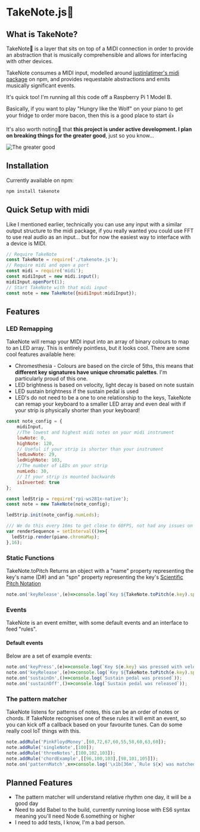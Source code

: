 # TakeNote.js:musical_note:

## What is TakeNote?
TakeNote:musical_note: is a layer that sits on top of a MIDI connection in order to provide an
abstraction that is musically comprehensible and allows for interfacing with
other devices.

TakeNote consumes a MIDI input, modelled around
[justinlatimer's midi package](https://www.npmjs.com/package/midi) on
npm, and provides requestable abstractions and emits musically significant events.

It's quick too! I'm running all this code off a Raspberry Pi 1 Model B.

Basically, if you want to play "Hungry like the Wolf" on your piano to get your
fridge to order more bacon, then this is a good place to start :thumbsup:

It's also worth noting:musical_note: that **this project is under active development.
 I plan on breaking things for the greater good**, just so you know...

![The greater good](https://media.giphy.com/media/I6Ze1u9AwbWb6/giphy.gif)

## Installation

Currently available on npm:

```bash
npm install takenote
```


## Quick Setup with midi

Like I mentioned earlier, technically you can use any input with a similar output
structure to the midi package, if you really wanted you could use FFT to use real
audio as an input... but for now the easiest way to interface with a device is MIDI.

```javascript
// Require TakeNote
const TakeNote = require('./takenote.js');
// Require midi and open a port
const midi = require('midi');
const midiInput = new midi.input();
midiInput.openPort(1);
// Start TakeNote with that midi input
const note = new TakeNote({midiInput:midiInput});
```

## Features

### LED Remapping

TakeNote will remap your MIDI input into an array of binary colours to map to an
LED array. This is entirely pointless, but it looks cool. There are some cool
features available here:
- Chromesthesia - Colours are based on the circle of 5ths, this means that
**different key signatures have unique chromatic palettes**. I'm particularly proud of this one.
- LED brightness is based on velocity, light decay is based on note sustain
- LED sustain brightness if the sustain pedal is used
- LED's do not need to be a one to one relationship to the keys, TakeNote can remap
	your keyboard to a smaller LED array and even deal with if your strip is physically
	shorter than your keyboard!

```javascript
const note_config = {
	midiInput,
	//The lowest and highest midi notes on your midi instrument
	lowNote: 0,
	highNote: 120,
	// Useful if your strip is shorter than your instrument
	ledLowNote: 29,
	ledHighNote: 103,
	//The number of LEDs on your strip
	numLeds: 30,
	// If your strip is mounted backwards
	isInverted: true
};

const ledStrip = require('rpi-ws281x-native');
const note = new TakeNote(note_config);

ledStrip.init(note_config.numLeds);

/// We do this every 16ms to get close to 60FPS, not had any issues on the Pi
var renderSequence = setInterval(()=>{
  ledStrip.render(piano.chromaMap);
},16);
```

### Static Functions

TakeNote.toPitch
Returns an object with a "name" property representing the key's name (D#)
and an "spn" property representing the key's [Scientific Pitch Notation](https://en.wikipedia.org/wiki/Scientific_pitch_notation)

```javascript
note.on('keyRelease',(e)=>console.log(`Key ${TakeNote.toPitch(e.key).spn} was released`));
```

### Events

TakeNote is an event emitter, with some default events and an interface to feed
"rules".

#### Default events

Below are a set of example events:

```javascript
note.on('keyPress',(e)=>console.log(`Key ${e.key} was pressed with velocity ${e.velocity}`));
note.on('keyRelease',(e)=>console.log(`Key ${TakeNote.toPitch(e.key).spn} was released`));
note.on('sustainOn',()=>console.log(`Sustain pedal was pressed`));
note.on('sustainOff',()=>console.log(`Sustain pedal was released`));
```

### The pattern matcher

TakeNote listens for patterns of notes, this can be an order of notes or chords.
If TakeNote recognises one of these rules it will emit an event, so you can kick
off a callback based on your favourite tunes. Can do some really cool IoT things
with this.

```javascript
note.addRule('PinkFloydMoney',[60,72,67,60,55,58,60,63,60]);
note.addRule('singleNote',[100]);
note.addRule('threeNotes',[100,102,103]);
note.addRule('chordExample',[[96,100,103],[98,101,105]]);
note.on('patternMatch',x=>console.log('\x1b[36m',`Rule ${x} was matched`,'\x1b[0m'));
```

## Planned Features

- The pattern matcher will understand relative rhythm one day, it will be a good day
- Need to add Babel to the build, currently running loose with ES6 syntax meaning
	you'll need Node 6.something or higher
- I need to add tests, I know, I'm a bad person.
